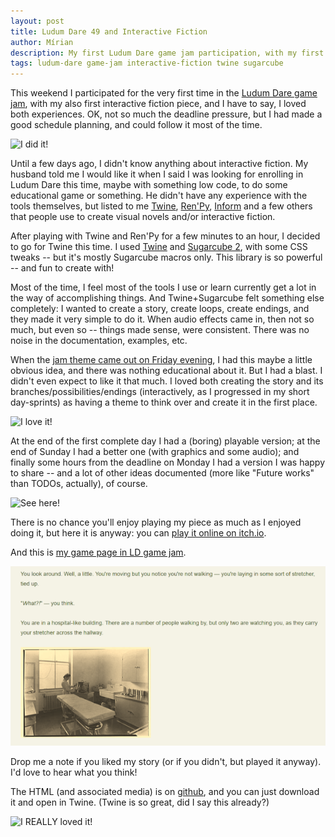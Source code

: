 ```yaml
---
layout: post
title: Ludum Dare 49 and Interactive Fiction
author: Mírian
description: My first Ludum Dare game jam participation, with my first interactive fiction piece, using Twine and Sugarcube
tags: ludum-dare game-jam interactive-fiction twine sugarcube
---
```


This weekend I participated for the very first time in the [Ludum Dare game jam](https://ldjam.com/), with my also first interactive fiction piece, and I have to say, I loved both experiences. OK, not so much the deadline pressure, but I had made a good schedule planning, and could follow it most of the time.

![I did it!](https://media.giphy.com/media/l4EpblDY4msVtKAOk/giphy.gif)

Until a few days ago, I didn't know anything about interactive fiction. My husband told me I would like it when I said I was looking for enrolling in Ludum Dare this time, maybe with something low code, to do some educational game or something. He didn't have any experience with the tools themselves, but listed to me [Twine](twinery.org/), [Ren'Py](https://www.renpy.org/), [Inform](http://inform7.com/) and a few others that people use to create visual novels and/or interactive fiction. 

After playing with Twine and Ren'Py for a few minutes to an hour, I decided to go for Twine this time. I used [Twine](twinery.org/) and [Sugarcube 2](https://www.motoslave.net/sugarcube/2/docs/), with some CSS tweaks -- but it's mostly Sugarcube macros only. This library is so powerful -- and fun to create with!

Most of the time, I feel most of the tools I use or learn currently get a lot in the way of accomplishing things. And Twine+Sugarcube felt something else completely: I wanted to create a story, create loops, create endings, and they made it very simple to do it. When audio effects came in, then not so much, but even so -- things made sense, were consistent. There was no noise in the documentation, examples, etc.

When the [jam theme came out on Friday evening](https://ldjam.com/events/ludum-dare/49/), I had this maybe a little obvious idea, and there was nothing educational about it. But I had a blast. I didn't even expect to like it that much. I loved both creating the story and its branches/possibilities/endings (interactively, as I progressed in my short day-sprints) as having a theme to think over and create it in the first place.

![I love it!](https://media.giphy.com/media/cstHEo3umAADEfFAvZ/giphy.gif)

At the end of the first complete day I had a (boring) playable version; at the end of Sunday I had a better one (with graphics and some audio); and finally some hours from the deadline on Monday I had a version I was happy to share -- and a lot of other ideas documented (more like "Future works" than TODOs, actually), of course.

![See here!](https://media.giphy.com/media/YmziWgZnWVBTTTJobg/giphy.gif)

There is no chance you'll enjoy playing my piece as much as I enjoyed doing it, but here it is anyway: you can [play it online on itch.io](https://mirianbr.itch.io/asylum).

And this is [my game page in LD game jam](https://ldjam.com/events/ludum-dare/49/asylum).

![A screenshot of Asylum, my interactive fiction piece for Ludum Dare 49.](https://github.com/mirianbr/asylum/blob/main/screenshots/ld-screenshot.png)

Drop me a note if you liked my story (or if you didn't, but played it anyway). I'd love to hear what you think!

The HTML (and associated media) is on [github](https://github.com/mirianbr/asylum), and you can just download it and open in Twine. (Twine is so great, did I say this already?)

![I REALLY loved it!](https://media.giphy.com/media/3NhDtlwC13xh8HVCMj/giphy.gif)
